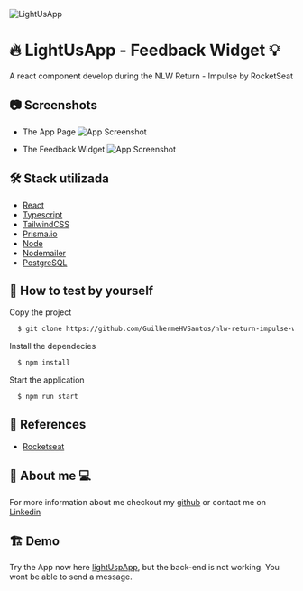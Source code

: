 
![LightUsApp](https://i.ibb.co/ZGJvgBN/logo.jpg)


# 🔥 LightUsApp - Feedback Widget 💡

A react component develop during the NLW Return - Impulse by RocketSeat




## 📷 Screenshots

- The App Page
![App Screenshot](https://i.ibb.co/SPmBH0Z/1.jpg)


- The Feedback Widget
![App Screenshot](https://i.ibb.co/2MRZ62j/2.jpg)



## 🛠️ Stack utilizada

- [React](https://pt-br.reactjs.org/)
- [Typescript](https://www.typescriptlang.org/)
- [TailwindCSS](https://tailwindcss.com/)
- [Prisma.io](https://www.prisma.io/)
- [Node](https://nodejs.org/en/)
- [Nodemailer](https://nodemailer.com/about/)
- [PostgreSQL](https://www.postgresql.org/)


## 🧪 How to test by yourself

Copy the project 

```bash
  $ git clone https://github.com/GuilhermeHVSantos/nlw-return-impulse-web.git
```
    
Install the dependecies  

```bash
  $ npm install
```

Start the application 

```bash
  $ npm run start
```

## 🚀 References

 - [Rocketseat](https://www.rocketseat.com.br/)


## 🧑 About me 💻
For more information about me checkout my [github](https://github.com/GuilhermeHVSantos) or contact me on [Linkedin](https://www.linkedin.com/in/guilhermehvs/)


## 🏗️ Demo

Try the App now here [lightUspApp](https://nlw-return-impulse-web-lightusapp.vercel.app/), but the back-end is not working. You wont be able to send a message.

